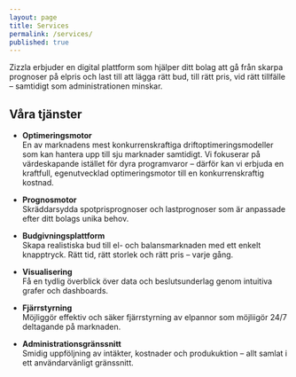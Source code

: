 ```yaml
---
layout: page
title: Services
permalink: /services/
published: true
---
```


Zizzla erbjuder en digital plattform som hjälper ditt bolag att gå från skarpa prognoser på elpris och last till att lägga rätt bud, till rätt pris, vid rätt tillfälle – samtidigt som administrationen minskar.  

## Våra tjänster  

- **Optimeringsmotor**  
En av marknadens mest konkurrenskraftiga driftoptimeringsmodeller som kan hantera upp till sju marknader samtidigt. Vi fokuserar på värdeskapande istället för dyra programvaror – därför kan vi erbjuda en kraftfull, egenutvecklad optimeringsmotor till en konkurrenskraftig kostnad.  

- **Prognosmotor**  
  Skräddarsydda spotprisprognoser och lastprognoser som är anpassade efter ditt bolags unika behov.  

- **Budgivningsplattform**  
  Skapa realistiska bud till el- och balansmarknaden med ett enkelt knapptryck. Rätt tid, rätt storlek och rätt pris – varje gång.  

- **Visualisering**  
  Få en tydlig överblick över data och beslutsunderlag genom intuitiva grafer och dashboards.  

- **Fjärrstyrning**  
  Möjliggör effektiv och säker fjärrstyrning av elpannor som möjliigör 24/7 deltagande på marknaden.  

- **Administrationsgränssnitt**  
  Smidig uppföljning av intäkter, kostnader och produkuktion – allt samlat i ett användarvänligt gränssnitt.  

